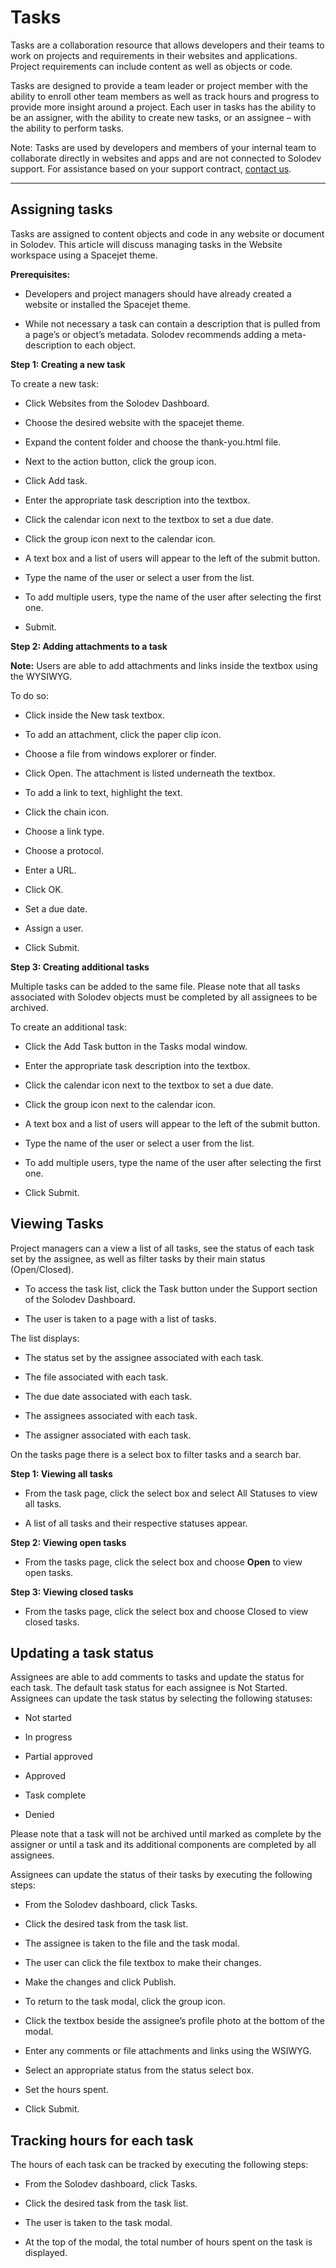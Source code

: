 
# Tasks

Tasks are a collaboration resource that allows developers and their teams to work on projects and requirements in their websites and applications. Project requirements can include content as well as objects or code.

 

Tasks are designed to provide a team leader or project member with the ability to enroll other team members as well as track hours and progress to provide more insight around a project. Each user in tasks has the ability to be an assigner, with the ability to create new tasks, or an assignee –  with the ability to perform tasks.

 

Note: Tasks are used by developers and members of your internal team to collaborate directly in websites and apps and are not connected to Solodev support. For assistance based on your support contract, [contact us](mailto:help@solodev.com).

--- 

## Assigning tasks
Tasks are assigned to content objects and code in any website or document in Solodev. This article will discuss managing tasks in the Website workspace using a Spacejet theme.

**Prerequisites:** 
- Developers and project managers should have already created a website or installed the Spacejet theme.

- While not necessary a task can contain a description that is pulled from a page’s or object’s metadata. Solodev recommends adding a meta-description to each object.

**Step 1: Creating a new task**

To create a new task: 

- Click Websites from the Solodev Dashboard.

- Choose the desired website with the spacejet theme.

- Expand the content folder and choose the thank-you.html file.

- Next to the action button, click the group icon.

- Click Add task.

- Enter the appropriate task description into the textbox.

- Click the calendar icon next to the textbox to set a due date.

- Click the group icon next to the calendar icon.

- A text box and a list of users will appear to the left of the submit button.

- Type the name of the user or select a user from the list.

- To add multiple users, type the name of the user after selecting the first one.

- Submit.

**Step 2: Adding attachments to a task**

**Note:** Users are able to add attachments and links inside the textbox using the WYSIWYG.

To do so:

- Click inside the New task textbox.

- To add an attachment, click the paper clip icon.

- Choose a file from windows explorer or finder.

- Click Open. The attachment is listed underneath the textbox. 

- To add a link to text, highlight the text.

- Click the chain icon. 

- Choose a link type.

- Choose a protocol.

- Enter a URL.

- Click OK. 

- Set a due date.

- Assign a user.

- Click Submit.

**Step 3: Creating additional tasks**

Multiple tasks can be added to the same file. Please note that all tasks associated with Solodev objects must be completed by all assignees to be archived. 

To create an additional task:

- Click the Add Task button in the Tasks modal window.

- Enter the appropriate task description into the textbox.

- Click the calendar icon next to the textbox to set a due date.

- Click the group icon next to the calendar icon.

- A text box and a list of users will appear to the left of the submit button.

- Type the name of the user or select a user from the list.

- To add multiple users, type the name of the user after selecting the first one.

- Click Submit. 

## Viewing Tasks

Project managers can a view a list of all tasks, see the status of each task set by the assignee, as well as filter tasks by their main status (Open/Closed).

- To access the task list, click the Task button under the Support section of the Solodev Dashboard.

- The user is taken to a page with a list of tasks. 

The list displays:

- The status set by the assignee associated with each task.

- The file associated with each task. 

- The due date associated with each task. 

- The assignees associated with each task. 

- The assigner associated with each task. 

On the tasks page there is a select box to filter tasks and a search bar. 

**Step 1: Viewing all tasks**

- From the task page, click the select box and select All Statuses to view all tasks.

- A list of all tasks and their respective statuses appear.

**Step 2: Viewing open tasks**

- From the tasks page, click the select box and choose **Open** to view open tasks.

**Step 3: Viewing closed tasks**

- From the tasks page, click the select box and choose Closed to view closed tasks.

## Updating a task status

Assignees are able to add comments to tasks and update the status for each task. The default task status for each assignee is Not Started. Assignees can update the task status by selecting the following statuses:

 - Not started

 - In progress

 - Partial approved

 - Approved

 - Task complete

 - Denied

 Please note that a task will not be archived until marked as complete by the assigner or until a task and its additional components are completed by all assignees.

 

Assignees can update the status of their tasks by executing the following steps:

- From the Solodev dashboard, click Tasks.

- Click the desired task from the task list.

- The assignee is taken to the file and the task modal.

- The user can click the file textbox to make their changes. 

- Make the changes and click Publish.

- To return to the task modal, click the group icon.

- Click the textbox beside the assignee’s profile photo at the bottom of the modal.

- Enter any comments or file attachments and links using the WSIWYG.

- Select an appropriate status from the status select box.

- Set the hours spent.

- Click Submit. 

## Tracking hours for each task

The hours of each task can be tracked by executing the following steps:

- From the Solodev dashboard, click Tasks.

- Click the desired task from the task list.

- The user is taken to the task modal.

- At the top of the modal, the total number of hours spent on the task is displayed. 
